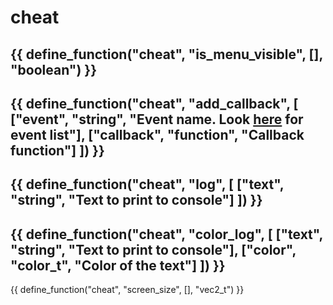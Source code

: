 # cheat

{{ define_function("cheat", "is_menu_visible", [], "boolean") }}
---
{{ define_function("cheat", "add_callback", [
    ["event", "string", "Event name. Look [here](/events/) for event list"],
    ["callback", "function", "Callback function"]
]) }}
---
{{ define_function("cheat", "log", [
    ["text", "string", "Text to print to console"]
]) }}
---
{{ define_function("cheat", "color_log", [
    ["text", "string", "Text to print to console"],
    ["color", "color_t", "Color of the text"]
]) }}
---
{{ define_function("cheat", "screen_size", [], "vec2_t") }}

